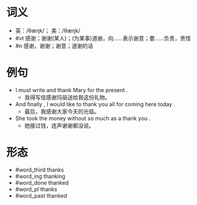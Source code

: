 # 词义
- 英：/θæŋk/； 美：/θæŋk/
- #vt 感谢；谢谢(某人)；(为某事)道谢，向……表示谢意；要……负责，责怪
- #n 感谢，谢谢；谢意；道谢的话
# 例句
- I must write and thank Mary for the present .
	- 我得写信感谢玛丽送给我这份礼物。
- And finally , I would like to thank you all for coming here today .
	- 最后，我感谢大家今天的光临。
- She took the money without so much as a thank you .
	- 她接过钱，连声谢谢都没说。
# 形态
- #word_third thanks
- #word_ing thanking
- #word_done thanked
- #word_pl thanks
- #word_past thanked
